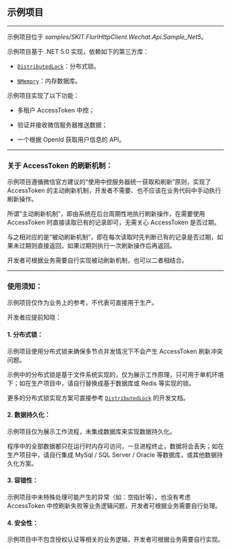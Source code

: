 ﻿## 示例项目

---

示例项目位于 _samples/SKIT.FlurlHttpClient.Wechat.Api.Sample_Net5_。

示例项目基于 .NET 5.0 实现，依赖如下的第三方库：

-   [`DistributedLock`](https://github.com/madelson/DistributedLock)：分布式锁。

-   [`NMemory`](https://github.com/zzzprojects/nmemory)：内存数据库。

示例项目实现了以下功能：

-   多租户 AccessToken 中控；

-   验证并接收微信服务器推送数据；

-   一个根据 OpenId 获取用户信息的 API。

---

### 关于 AccessToken 的刷新机制：

示例项目遵循微信官方建议的“使用中控服务器统一获取和刷新”原则，实现了 AccessToken 的主动刷新机制，开发者不需要、也不应该在业务代码中手动执行刷新操作。

所谓“主动刷新机制”，即由系统在后台周期性地执行刷新操作，在需要使用 AccessToken 时直接读取已有的记录即可，无需关心 AccessToken 是否过期。

与之相对应的是“被动刷新机制”，即在每次读取时先判断已有的记录是否过期，如果未过期则直接返回，如果过期则执行一次刷新操作后再返回。

开发者可根据业务需要自行实现被动刷新机制，也可以二者相结合。

---

### 使用须知：

示例项目仅作为业务上的参考，不代表可直接用于生产。

开发者应提前知晓：

#### 1. 分布式锁：

示例项目使用分布式锁来确保多节点并发情况下不会产生 AccessToken 刷新冲突问题。

示例中的分布式锁是基于文件系统实现的，仅为展示工作原理，只可用于单机环境下；如在生产项目中，请自行替换成基于数据库或 Redis 等实现的锁。

更多的分布式锁实现方案可直接参考 [`DistributedLock`](https://github.com/madelson/DistributedLock) 的开发文档。

#### 2. 数据持久化：

示例项目仅为展示工作流程，未集成数据库来实现数据持久化。

程序中的全部数据都只在运行时内存可访问，一旦进程终止，数据将会丢失；如在生产项目中，请自行集成 MySql / SQL Server / Oracle 等数据库，或其他数据持久化方案。

#### 3. 容错性：

示例项目中未特殊处理可能产生的异常（如：空指针等），也没有考虑 AccessToken 中控刷新失败等业务逻辑问题，开发者可根据业务需要自行处理。

#### 4. 安全性：

示例项目中不包含授权认证等相关的业务逻辑，开发者可根据业务需要自行实现。